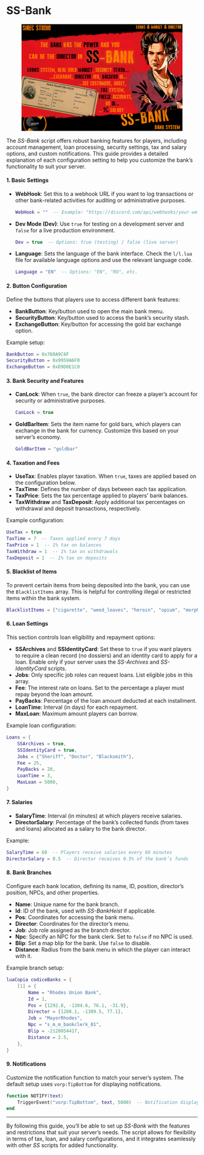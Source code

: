 # SS-Bank



<figure><img src="../.gitbook/assets/RESIZE.png" alt=""><figcaption></figcaption></figure>

The _SS-Bank_ script offers robust banking features for players, including account management, loan processing, security settings, tax and salary options, and custom notifications. This guide provides a detailed explanation of each configuration setting to help you customize the bank’s functionality to suit your server.

#### 1. Basic Settings

*   **WebHook**: Set this to a webhook URL if you want to log transactions or other bank-related activities for auditing or administrative purposes.

    ```lua
    WebHook = ""  -- Example: "https://discord.com/api/webhooks/your-webhook-id"
    ```
*   **Dev Mode (Dev)**: Use `true` for testing on a development server and `false` for a live production environment.

    ```lua
    Dev = true  -- Options: true (testing) / false (live server)
    ```
*   **Language**: Sets the language of the bank interface. Check the `l/l.lua` file for available language options and use the relevant language code.

    ```lua
    Language = "EN"  -- Options: "EN", "RO", etc.
    ```

#### 2. Button Configuration

Define the buttons that players use to access different bank features:

* **BankButton**: Key/button used to open the main bank menu.
* **SecurityButton**: Key/button used to access the bank’s security stash.
* **ExchangeButton**: Key/button for accessing the gold bar exchange option.

Example setup:

```lua
BankButton = 0x760A9C6F
SecurityButton = 0x9959A6F0
ExchangeButton = 0xD9D0E1C0
```

#### 3. Bank Security and Features

*   **CanLock**: When `true`, the bank director can freeze a player’s account for security or administrative purposes.

    ```lua
    CanLock = true
    ```
*   **GoldBarItem**: Sets the item name for gold bars, which players can exchange in the bank for currency. Customize this based on your server’s economy.

    ```lua
    GoldBarItem = "goldbar"
    ```

#### 4. Taxation and Fees

* **UseTax**: Enables player taxation. When `true`, taxes are applied based on the configuration below.
* **TaxTime**: Defines the number of days between each tax application.
* **TaxPrice**: Sets the tax percentage applied to players' bank balances.
* **TaxWithdraw** and **TaxDeposit**: Apply additional tax percentages on withdrawal and deposit transactions, respectively.

Example configuration:

```lua
UseTax = true
TaxTime = 7  -- Taxes applied every 7 days
TaxPrice = 1  -- 1% tax on balances
TaxWithdraw = 1  -- 1% tax on withdrawals
TaxDeposit = 1  -- 1% tax on deposits
```

#### 5. Blacklist of Items

To prevent certain items from being deposited into the bank, you can use the `BlacklistItems` array. This is helpful for controlling illegal or restricted items within the bank system.

```lua
BlacklistItems = {"cigarette", "weed_leaves", "heroin", "opium", "morphine", "cigar", "joint", "weedbags", "hashish", "lockpick", "ammodynamite", "smallbomb", "bigbomb", "ammopoisonbottle", "handcuffs", "handcuffskey", "typhus_injection"}
```

#### 6. Loan Settings

This section controls loan eligibility and repayment options:

* **SSArchives** and **SSIdentityCard**: Set these to `true` if you want players to require a clean record (no dossiers) and an identity card to apply for a loan. Enable only if your server uses the _SS-Archives_ and _SS-IdentityCard_ scripts.
* **Jobs**: Only specific job roles can request loans. List eligible jobs in this array.
* **Fee**: The interest rate on loans. Set to the percentage a player must repay beyond the loan amount.
* **PayBacks**: Percentage of the loan amount deducted at each installment.
* **LoanTime**: Interval (in days) for each repayment.
* **MaxLoan**: Maximum amount players can borrow.

Example loan configuration:

```lua
Loans = {
    SSArchives = true,
    SSIdentityCard = true,
    Jobs = {"Sheriff", "Doctor", "Blacksmith"},
    Fee = 25,
    PayBacks = 20,
    LoanTime = 3,
    MaxLoan = 5000,
}
```

#### 7. Salaries

* **SalaryTime**: Interval (in minutes) at which players receive salaries.
* **DirectorSalary**: Percentage of the bank’s collected funds (from taxes and loans) allocated as a salary to the bank director.

Example:

```lua
SalaryTime = 60  -- Players receive salaries every 60 minutes
DirectorSalary = 0.5  -- Director receives 0.5% of the bank’s funds
```

#### 8. Bank Branches

Configure each bank location, defining its name, ID, position, director’s position, NPCs, and other properties.

* **Name**: Unique name for the bank branch.
* **Id**: ID of the bank, used with _SS-BankHeist_ if applicable.
* **Pos**: Coordinates for accessing the bank menu.
* **Director**: Coordinates for the director’s menu.
* **Job**: Job role assigned as the branch director.
* **Npc**: Specify an NPC for the bank clerk. Set to `false` if no NPC is used.
* **Blip**: Set a map blip for the bank. Use `false` to disable.
* **Distance**: Radius from the bank menu in which the player can interact with it.

Example branch setup:

```lua
luaCopia codiceBanks = {
    [1] = {
        Name = "Rhodes Union Bank",
        Id = 1,
        Pos = {1292.8, -1304.6, 76.1, -31.9},
        Director = {1288.1, -1309.5, 77.1},
        Job = "MayorRhodes",
        Npc = "s_m_m_bankclerk_01",
        Blip = -2128054417,
        Distance = 2.5,
    },
}
```

#### 9. Notifications

Customize the notification function to match your server’s system. The default setup uses `vorp:TipBottom` for displaying notifications.

```lua
function NOTIFY(text)
    TriggerEvent("vorp:TipBottom", text, 5000)  -- Notification displayed at the bottom for 5 seconds
end
```

***

By following this guide, you’ll be able to set up _SS-Bank_ with the features and restrictions that suit your server’s needs. The script allows for flexibility in terms of tax, loan, and salary configurations, and it integrates seamlessly with other _SS_ scripts for added functionality.
